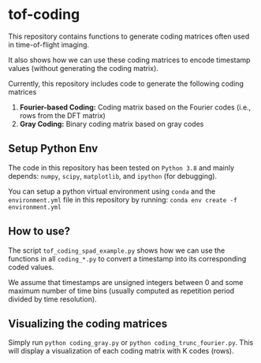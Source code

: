 # tof-coding

This repository contains functions to generate coding matrices often used in time-of-flight imaging. 

It also shows how we can use these coding matrices to encode timestamp values (without generating the coding matrix).

Currently, this repository includes code to generate the following coding matrices

1. **Fourier-based Coding:** Coding matrix based on the Fourier codes (i.e., rows from the DFT matrix)
2. **Gray Coding:** Binary coding matrix based on gray codes

## Setup Python Env

The code in this repository has been tested on `Python 3.8` and mainly depends: `numpy`, `scipy`, `matplotlib`, and `ipython` (for debugging). 

You can setup a python virtual environment using `conda` and the `environment.yml` file in this repository by running: `conda env create -f environment.yml`

## How to use?

The script `tof_coding_spad_example.py` shows how we can use the functions in all `coding_*.py` to convert a timestamp into its corresponding coded values. 

We assume that timestamps are unsigned integers between 0 and some maximum number of time bins (usually computed as repetition period divided by time resolution).

## Visualizing the coding matrices

Simply run `python coding_gray.py` or `python coding_trunc_fourier.py`. This will display a visualization of each coding matrix with K codes (rows).



